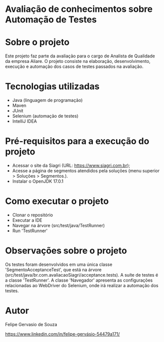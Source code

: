 # Avaliação de conhecimentos sobre Automação de Testes 

# Sobre o projeto

Este projeto faz parte da avaliação para o cargo de Analista de Qualidade da empresa Aliare. O projeto consiste na elaboração, desenvolvimento, execução e automação dos casos de testes passados na avaliação.

# Tecnologias utilizadas
- Java (linguagem de programação)
- Maven
- JUnit
- Selenium (automação de testes)
- IntelliJ IDEA

# Pré-requisitos para a execução do projeto
- Acessar o site da Siagri (URL: https://www.siagri.com.br);
- Acesse a página de segmentos atendidos pela soluções (menu superior > Soluções > Segmentos.).
- Instalar o OpenJDK 17.0.1

# Como executar o projeto
- Clonar o repositório
- Executar a IDE
- Navegar na árvore (src/test/java/TestRunner)
- Run 'TestRunner'

# Observações sobre o projeto
Os testes foram desenvolvidos em uma única classe 'SegmentoAcceptanceTest', que está na árvore (src/test/java/br.com.avaliacaoSiagri/acceptance.tests).
A suíte de testes é a classe 'TestRunner'.
A classe 'Navegador' apresenta as configurações relacionadas ao WebDriver do Selenium, onde irá realizar a automação dos testes.

# Autor
Felipe Gervasio de Souza

https://www.linkedin.com/in/felipe-gervásio-54479a171/
